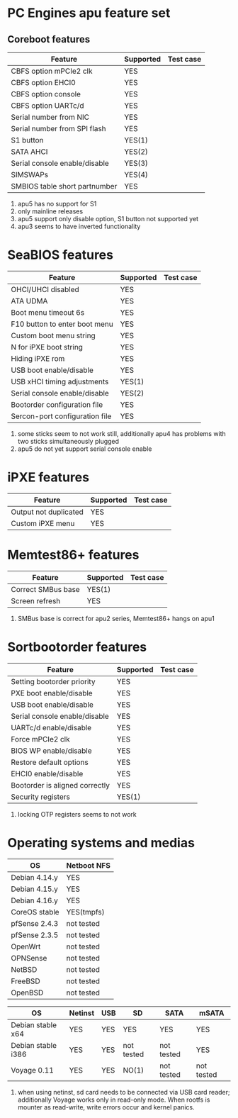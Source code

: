 PC Engines apu feature set
==========================

## Coreboot features

| Feature                       | Supported | Test case |
|-------------------------------|-----------|-----------|
| CBFS option mPCIe2 clk        | YES       |
| CBFS option EHCI0             | YES       |
| CBFS option console           | YES       |
| CBFS option UARTc/d           | YES       |
| Serial number from NIC        | YES       |
| Serial number from SPI flash  | YES       |
| S1 button                     | YES(1)    |
| SATA AHCI                     | YES(2)    |
| Serial console enable/disable | YES(3)    |
| SIMSWAPs                      | YES(4)    |
| SMBIOS table short partnumber | YES       |

1) apu5 has no support for S1
2) only mainline releases
3) apu5 support only disable option, S1 button not supported yet
4) apu3 seems to have inverted functionality

# SeaBIOS features

| Feature                        | Supported | Test case |
|--------------------------------|-----------|-----------|
| OHCI/UHCI disabled             | YES       |
| ATA UDMA                       | YES       |
| Boot menu timeout 6s           | YES       |
| F10 button to enter boot menu  | YES       |
| Custom boot menu string        | YES       |
| N for iPXE boot string         | YES       |
| Hiding iPXE rom                | YES       |
| USB boot enable/disable        | YES       |
| USB xHCI timing adjustments    | YES(1)    |
| Serial console enable/disable  | YES(2)    |
| Bootorder configuration file   | YES       |
| Sercon-port configuration file | YES       |

1) some sticks seem to not work still, additionally apu4 has problems with
two sticks simultaneously plugged
2) apu5 do not yet support serial console enable

# iPXE features

| Feature                        | Supported | Test case |
|--------------------------------|-----------|-----------|
| Output not duplicated          | YES       |
| Custom iPXE menu               | YES       |

# Memtest86+ features

| Feature                        | Supported | Test case |
|--------------------------------|-----------|-----------|
| Correct SMBus base             | YES(1)    |
| Screen refresh                 | YES       |

1) SMBus base is correct for apu2 series, Memtest86+ hangs on apu1

# Sortbootorder features

| Feature                        | Supported | Test case |
|--------------------------------|-----------|-----------|
| Setting bootorder priority     | YES       |
| PXE boot enable/disable        | YES       |
| USB boot enable/disable        | YES       |
| Serial console enable/disable  | YES       |
| UARTc/d enable/disable         | YES       |
| Force mPCIe2 clk               | YES       |
| BIOS WP enable/disable         | YES       |
| Restore default options        | YES       |
| EHCI0 enable/disable           | YES       |
| Bootorder is aligned correctly | YES       |
| Security registers             | YES(1)    |

1) locking OTP registers seems to not work

# Operating systems and medias

| OS | Netboot NFS |
|----|-------------|
| Debian 4.14.y | YES |
| Debian 4.15.y | YES |
| Debian 4.16.y | YES |
| CoreOS stable | YES(tmpfs) |
| pfSense 2.4.3 | not tested |
| pfSense 2.3.5 | not tested |
| OpenWrt | not tested |
| OPNSense | not tested |
| NetBSD | not tested |
| FreeBSD | not tested |
| OpenBSD | not tested |

| OS | Netinst | USB | SD | SATA | mSATA |
|----|---------|-----|----|------|-------|
| Debian stable x64 | YES | YES | YES | YES | YES |
| Debian stable i386 | YES | YES | not tested | not tested | YES |
| Voyage 0.11 | YES | YES | NO(1) | not tested | not tested |

1) when using netinst, sd card needs to be connected via USB card reader;
additionally Voyage works only in read-only mode. When rootfs is mounter as
read-write, write errors occur and kernel panics.

